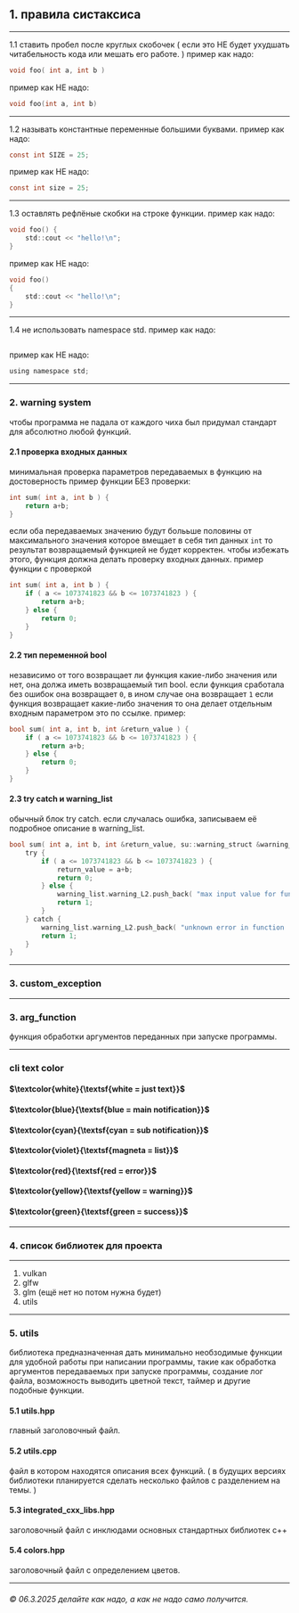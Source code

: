 ## 1. правила систаксиса
___
1.1 ставить пробел после круглых скобочек ( если это НЕ будет ухудшать читабельность кода или мешать его работе. )
пример как надо:
```c
void foo( int a, int b )
```
пример как НЕ надо:
```c
void foo(int a, int b)
```
___
1.2 называть константные переменные большими буквами.
пример как надо:
```c
const int SIZE = 25;
```
пример как НЕ надо:
```c
const int size = 25;
```
___
1.3 оставлять рефлёные скобки на строке функции.
пример как надо:
```c
void foo() {
	std::cout << "hello!\n";
}
```
пример как НЕ надо:
```c
void foo()
{
	std::cout << "hello!\n";
}
```
___
1.4 не использовать namespace std.
пример как надо:
```c

```
пример как НЕ надо:
```c
using namespace std;
```
___
### 2. warning system
чтобы программа не падала от каждого чиха был придумал стандарт для абсолютно любой функций.
#### 2.1 проверка входных данных
минимальная проверка параметров передаваемых в функцию на достоверность
пример функции БЕЗ проверки:
```c
int sum( int a, int b ) {
    return a+b;
}
```
если оба передаваемых значению будут болььше половины от максимального значения которое вмещает в себя тип данных `int` то результат возвращаемый функцией не будет корректен.
чтобы избежать этого, функция должна делать проверку входных данных.
пример функции с проверкой
```c
int sum( int a, int b ) {
    if ( a <= 1073741823 && b <= 1073741823 ) {
        return a+b;
	} else {
        return 0;
    }
}
```
#### 2.2 тип переменной bool
независимо от того возвращает ли функция какие-либо значения или нет, она должа иметь возвращаемый тип bool.
если функция сработала без ошибок она возвращает `0`, в ином случае она возвращает `1`
если функция возвращает какие-либо значения то она делает отдельным входным параметром это по ссылке.
пример:
```c
bool sum( int a, int b, int &return_value ) {
    if ( a <= 1073741823 && b <= 1073741823 ) {
        return a+b;
	} else {
        return 0;
    }
}
```
#### 2.3 try catch и warning_list
обычный блок try catch.
если случалась ошибка, записываем её подробное описание в warning_list.
```c
bool sum( int a, int b, int &return_value, su::warning_struct &warning_list ) {
    try {
        if ( a <= 1073741823 && b <= 1073741823 ) {
            return_value = a+b;
            return 0;
	    } else {
		    warning_list.warning_L2.push_back( "max input value for function 'sum' exceeded. in 'myLib' library. --- main.cpp" );
            return 1;
        }
    } catch {
        warning_list.warning_L2.push_back( "unknown error in function 'sum' in 'myLib' library. --- main.cpp" );
        return 1;
    }
}
```
___
### 3. custom_exception

___
### 3. arg_function
функция обработки аргументов переданных при запуске программы.

___
### cli text color
#### $\textcolor{white}{\textsf{white = just text}}$
#### $\textcolor{blue}{\textsf{blue = main notification}}$
#### $\textcolor{cyan}{\textsf{cyan = sub notification}}$ 
#### $\textcolor{violet}{\textsf{magneta = list}}$
#### $\textcolor{red}{\textsf{red = error}}$
#### $\textcolor{yellow}{\textsf{yellow = warning}}$
#### $\textcolor{green}{\textsf{green = success}}$
___
### 4. список библиотек для проекта
___
1. vulkan
2. glfw
3. glm (ещё нет но потом нужна будет)
4. utils
___
### 5. utils
библиотека предназначенная дать минимально необзодимые функции для удобной работы при написании программы, такие как обработка аргументов передаваемых при запуске программы, создание лог файла, возможность выводить цветной текст, таймер и другие подобные функции.
#### 5.1 utils.hpp
главный заголовочный файл.
#### 5.2 utils.cpp
файл в котором находятся описания всех функций. ( в будущих версиях библиотеки планируется сделать несколько файлов с разделением на темы. )
#### 5.3 integrated_cxx_libs.hpp
заголовочный файл с инклюдами основных стандартных библиотек c++
#### 5.4 colors.hpp
заголовочный файл с определением цветов.
___

###### © 06.3.2025 делайте как надо, а как не надо само получится.
